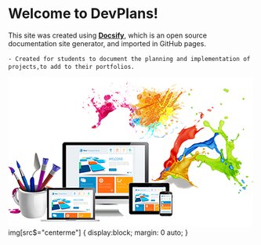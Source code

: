 # Welcome to DevPlans!

This site was created using [**Docsify**](https://docsify.js.org), which is an open source documentation site generator, and imported in GitHub pages. 

    - Created for students to document the planning and implementation of projects,to add to their portfolios.

![Welcome to DevPlans](./images/cover.jpg)
img[src$="centerme"] {
  display:block;
  margin: 0 auto;
}
